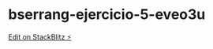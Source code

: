# bserrang-ejercicio-5-eveo3u

[Edit on StackBlitz ⚡️](https://stackblitz.com/edit/bserrang-ejercicio-5-eveo3u)